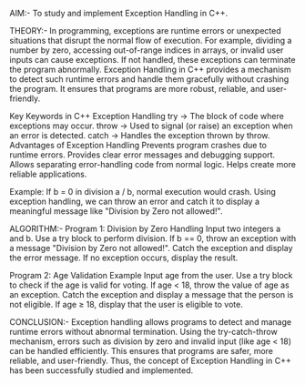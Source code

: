 AIM:-
To study and implement Exception Handling in C++.

THEORY:-
In programming, exceptions are runtime errors or unexpected situations that disrupt the normal flow of execution. For example, dividing a number by zero, accessing out-of-range indices in arrays, or invalid user inputs can cause exceptions. If not handled, these exceptions can terminate the program abnormally.
Exception Handling in C++ provides a mechanism to detect such runtime errors and handle them gracefully without crashing the program. It ensures that programs are more robust, reliable, and user-friendly.

Key Keywords in C++ Exception Handling
try → The block of code where exceptions may occur.
throw → Used to signal (or raise) an exception when an error is detected.
catch → Handles the exception thrown by throw.
Advantages of Exception Handling
Prevents program crashes due to runtime errors.
Provides clear error messages and debugging support.
Allows separating error-handling code from normal logic.
Helps create more reliable applications.

Example:
If b = 0 in division a / b, normal execution would crash.
Using exception handling, we can throw an error and catch it to display a meaningful message like "Division by Zero not allowed!".

ALGORITHM:-
Program 1: Division by Zero Handling
Input two integers a and b.
Use a try block to perform division.
If b == 0, throw an exception with a message "Division by Zero not allowed!".
Catch the exception and display the error message.
If no exception occurs, display the result.

Program 2: Age Validation Example
Input age from the user.
Use a try block to check if the age is valid for voting.
If age < 18, throw the value of age as an exception.
Catch the exception and display a message that the person is not eligible.
If age ≥ 18, display that the user is eligible to vote.

CONCLUSION:-
Exception handling allows programs to detect and manage runtime errors without abnormal termination.
Using the try-catch-throw mechanism, errors such as division by zero and invalid input (like age < 18) can be handled efficiently.
This ensures that programs are safer, more reliable, and user-friendly.
Thus, the concept of Exception Handling in C++ has been successfully studied and implemented.
